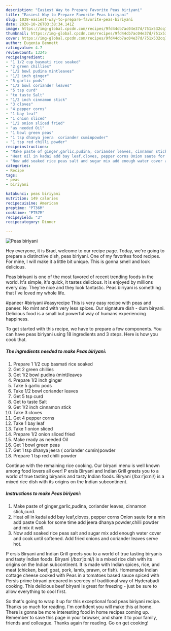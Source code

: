 ```yaml
---
description: "Easiest Way to Prepare Favorite Peas biriyani"
title: "Easiest Way to Prepare Favorite Peas biriyani"
slug: 1038-easiest-way-to-prepare-favorite-peas-biriyani
date: 2020-10-26T03:38:34.141Z
image: https://img-global.cpcdn.com/recipes/9fd44cb7ac04e37d/751x532cq70/peas-biriyani-recipe-main-photo.jpg
thumbnail: https://img-global.cpcdn.com/recipes/9fd44cb7ac04e37d/751x532cq70/peas-biriyani-recipe-main-photo.jpg
cover: https://img-global.cpcdn.com/recipes/9fd44cb7ac04e37d/751x532cq70/peas-biriyani-recipe-main-photo.jpg
author: Eugenia Bennett
ratingvalue: 4.7
reviewcount: 13245
recipeingredient:
- "1 1/2 cup basmati rice soaked"
- "2 green chillies"
- "1/2 bowl pudina mintleaves"
- "1/2 inch ginger"
- "5 garlic pods"
- "1/2 bowl coriander leaves"
- "5 tsp curd"
- "to taste Salt"
- "1/2 inch cinnamon stick"
- "3 cloves"
- "4 pepper corns"
- "1 bay leaf"
- "1 onion sliced"
- "1/2 onion sliced fried"
- "as needed Oil"
- "1 bowl green peas"
- "1 tsp dhanya jeera  coriander cuminpowder"
- "1 tsp red chilli powder"
recipeinstructions:
- "Make paste of ginger,garlic,pudina, coriander leaves, cinnamon stick,curd."
- "Heat oil in kadai add bay leaf,cloves, pepper corns Onion saute for a min add paste Cook for some time add jeera dhanya powder,chilli powder and mix it well."
- "Now add soaked rice peas salt and sugar mix add enough water cover and cook until softened. Add fried onions and coriander leaves serve hot."
categories:
- Recipe
tags:
- peas
- biriyani

katakunci: peas biriyani 
nutrition: 149 calories
recipecuisine: American
preptime: "PT36M"
cooktime: "PT57M"
recipeyield: "3"
recipecategory: Dinner

---
```



![Peas biriyani](https://img-global.cpcdn.com/recipes/9fd44cb7ac04e37d/751x532cq70/peas-biriyani-recipe-main-photo.jpg)

Hey everyone, it is Brad, welcome to our recipe page. Today, we're going to prepare a distinctive dish, peas biriyani. One of my favorites food recipes. For mine, I will make it a little bit unique. This is gonna smell and look delicious.

Peas biriyani is one of the most favored of recent trending foods in the world. It's simple, it's quick, it tastes delicious. It is enjoyed by millions every day. They're nice and they look fantastic. Peas biriyani is something that I've loved my whole life.

#paneer #biriyani #easyrecipe This is very easy recipe with peas and paneer. No mint and with very less spices. Our signature dish - dum biryani. Delicious food is a small but powerful way of humans experiencing happiness.


To get started with this recipe, we have to prepare a few components. You can have peas biriyani using 18 ingredients and 3 steps. Here is how you cook that.

<!--inarticleads1-->

##### The ingredients needed to make Peas biriyani:

1. Prepare 1 1/2 cup basmati rice soaked
1. Get 2 green chillies
1. Get 1/2 bowl pudina (mint)leaves
1. Prepare 1/2 inch ginger
1. Take 5 garlic pods
1. Take 1/2 bowl coriander leaves
1. Get 5 tsp curd
1. Get to taste Salt
1. Get 1/2 inch cinnamon stick
1. Take 3 cloves
1. Get 4 pepper corns
1. Take 1 bay leaf
1. Take 1 onion sliced
1. Prepare 1/2 onion sliced fried
1. Make ready as needed Oil
1. Get 1 bowl green peas
1. Get 1 tsp dhanya jeera ( coriander cumin)powder
1. Prepare 1 tsp red chilli powder


Continue with the remaining rice cooking. Our biryani menu is well known among food lovers all over! P ersis Biryani and Indian Grill greets you to a world of true tasting biryanis and tasty Indian foods. Biryani (/bɜːrˈjɑːni/) is a mixed rice dish with its origins on the Indian subcontinent. 

<!--inarticleads2-->

##### Instructions to make Peas biriyani:

1. Make paste of ginger,garlic,pudina, coriander leaves, cinnamon stick,curd.
1. Heat oil in kadai add bay leaf,cloves, pepper corns Onion saute for a min add paste Cook for some time add jeera dhanya powder,chilli powder and mix it well.
1. Now add soaked rice peas salt and sugar mix add enough water cover and cook until softened. Add fried onions and coriander leaves serve hot.


P ersis Biryani and Indian Grill greets you to a world of true tasting biryanis and tasty Indian foods. Biryani (/bɜːrˈjɑːni/) is a mixed rice dish with its origins on the Indian subcontinent. It is made with Indian spices, rice, and meat (chicken, beef, goat, pork, lamb, prawn, or fish). Homemade Indian cottage cheese cooked with Peas in a tomatoes based sauce spiced with Persis prime biryani prepared in secrecy of traditional way of Hyderabadi cooking. This delicious beef biryani is great for freezing - just be sure to allow everything to cool first. 

So that's going to wrap it up for this exceptional food peas biriyani recipe. Thanks so much for reading. I'm confident you will make this at home. There is gonna be more interesting food in home recipes coming up. Remember to save this page in your browser, and share it to your family, friends and colleague. Thanks again for reading. Go on get cooking!
